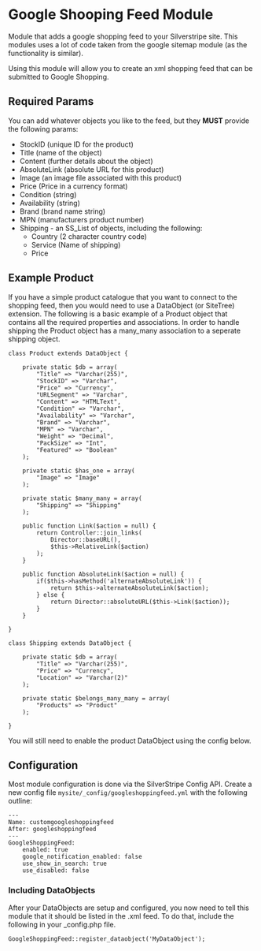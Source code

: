 # Google Shooping Feed Module

Module that adds a google shopping feed to your Silverstripe site. This
modules uses a lot of code taken from the google sitemap module (as the
functionality is similar).

Using this module will allow you to create an xml shopping feed that can
be submitted to Google Shopping. 

## Required Params

You can add whatever objects you like to the feed, but they **MUST** provide
the following params:

* StockID (unique ID for the product)
* Title (name of the object)
* Content (further details about the object)
* AbsoluteLink (absolute URL for this product)
* Image (an image file associated with this product)
* Price (Price in a currency format)
* Condition (string)
* Availability (string)
* Brand (brand name string)
* MPN (manufacturers product number)
* Shipping - an SS_List of objects, including the following:
  * Country (2 character country code)
  * Service (Name of shipping)
  * Price
  
## Example Product

If you have a simple product catalogue that you want to connect to the
shopping feed, then you would need to use a DataObject (or SiteTree)
extension. The following is a basic example of a Product object that
contains all the required properties and associations. In order to
handle shipping the Product object has a many_many association to a
seperate shipping object.

    class Product extends DataObject {

        private static $db = array(
            "Title" => "Varchar(255)",
            "StockID" => "Varchar",
            "Price" => "Currency",
            "URLSegment" => "Varchar",
            "Content" => "HTMLText",
            "Condition" => "Varchar",
            "Availability" => "Varchar",
            "Brand" => "Varchar",
            "MPN" => "Varchar",
            "Weight" => "Decimal",
            "PackSize" => "Int",
            "Featured" => "Boolean"
        );
        
        private static $has_one = array(
            "Image" => "Image"
        );
        
        private static $many_many = array(
            "Shipping" => "Shipping"
        );
        
        public function Link($action = null) {
            return Controller::join_links(
                Director::baseURL(),
                $this->RelativeLink($action)
            );
        }

        public function AbsoluteLink($action = null) {
            if($this->hasMethod('alternateAbsoluteLink')) {
                return $this->alternateAbsoluteLink($action);
            } else {
                return Director::absoluteURL($this->Link($action));
            }
        }
        
    }
    
    class Shipping extends DataObject {

        private static $db = array(
            "Title" => "Varchar(255)",
            "Price" => "Currency",
            "Location" => "Varchar(2)"
        );
        
        private static $belongs_many_many = array(
            "Products" => "Product"
        );
        
    }
    
You will still need to enable the product DataObject using the config
below.
    
## Configuration

Most module configuration is done via the SilverStripe Config API.
Create a new config file `mysite/_config/googleshoppingfeed.yml` with the
following outline:

	---
	Name: customgoogleshoppingfeed
	After: googleshoppingfeed
	---
	GoogleShoppingFeed:
  		enabled: true
  		google_notification_enabled: false
  		use_show_in_search: true
  		use_disabled: false

### Including DataObjects

After your DataObjects are setup and configured, you now need to tell
this module that it should be listed in the .xml feed. To do that,
include the following in your _config.php file.

	GoogleShoppingFeed::register_dataobject('MyDataObject');
